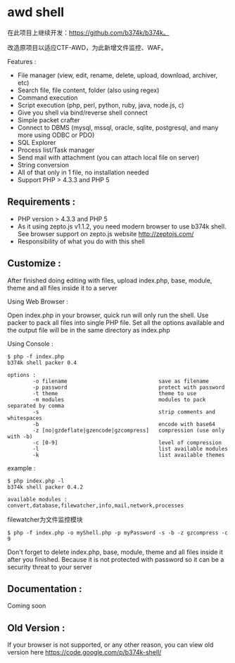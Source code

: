 # awd shell
在此项目上继续开发：https://github.com/b374k/b374k。

改造原项目以适应CTF-AWD，为此新增文件监控、WAF。

Features : 
 * File manager (view, edit, rename, delete, upload, download, archiver, etc)
 * Search file, file content, folder (also using regex)
 * Command execution
 * Script execution (php, perl, python, ruby, java, node.js, c)
 * Give you shell via bind/reverse shell connect
 * Simple packet crafter
 * Connect to DBMS (mysql, mssql, oracle, sqlite, postgresql, and many more using ODBC or PDO)
 * SQL Explorer
 * Process list/Task manager
 * Send mail with attachment (you can attach local file on server)
 * String conversion
 * All of that only in 1 file, no installation needed
 * Support PHP > 4.3.3 and PHP 5

## Requirements :
 * PHP version > 4.3.3 and PHP 5
 * As it using zepto.js v1.1.2, you need modern browser to use b374k shell. See browser support on zepto.js website http://zeptojs.com/
 * Responsibility of what you do with this shell
 

## Customize :
After finished doing editing with files, upload index.php, base, module, theme and all files inside it to a server

Using Web Browser :

Open index.php in your browser, quick run will only run the shell. Use packer to pack all files into single PHP file. Set all the options available and the output file will be in the same directory as index.php

Using Console :
```
$ php -f index.php
b374k shell packer 0.4

options :
        -o filename                             save as filename
        -p password                             protect with password
        -t theme                                theme to use
        -m modules                              modules to pack separated by comma
        -s                                      strip comments and whitespaces
        -b                                      encode with base64
        -z [no|gzdeflate|gzencode|gzcompress]   compression (use only with -b)
        -c [0-9]                                level of compression
        -l                                      list available modules
        -k                                      list available themes
```
example :
```
$ php index.php -l
b374k shell packer 0.4.2

available modules : convert,database,filewatcher,info,mail,network,processes
```
filewatcher为文件监控模块

```
$ php -f index.php -o myShell.php -p myPassword -s -b -z gzcompress -c 9
```
Don't forget to delete index.php, base, module, theme and all files inside it after you finished. Because it is not protected with password so it can be a security threat to your server

## Documentation :
Coming soon

## Old Version :
If your browser is not supported, or any other reason, you can view old version here
https://code.google.com/p/b374k-shell/
